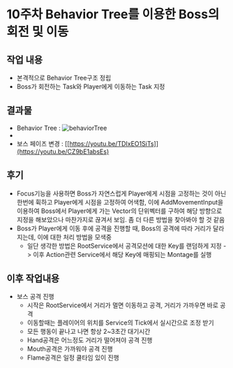 # 10주차 Behavior Tree를 이용한 Boss의 회전 및 이동

## 작업 내용
+ 본격적으로 Behavior Tree구조 정립
+ Boss가 회전하는 Task와 Player에게 이동하는 Task 지정

## 결과물
+ Behavior Tree : ![behaviorTree](https://github.com/takndr/MonsterSlave/assets/126765215/905e000f-f806-4eef-8861-d345039dade5)
+ 
+ 보스 페이즈 변경 : [[https://youtu.be/TDIxEO1SiTs]](https://youtu.be/CZ9bE1absEs)

## 후기
+ Focus기능을 사용하면 Boss가 자연스럽게 Player에게 시점을 고정하는 것이 아닌 한번에 휙하고 Player에게 시점을 고정하여 어색함, 이에 AddMovementInput을 이용하여 Boss에서 Player에게 가는 Vector의 단위벡터를 구하여 해당 방향으로 지정을
  해보았으나 마찬가지로 끊겨서 보임. 좀 더 다른 방법을 찾아봐야 할 것 같음
+ Boss가 Player에게 이동 후에 공격을 진행할 때, Boss의 공격에 따라 거리가 달라지는데, 이에 대한 처리 방법을 모색중
  + 일단 생각한 방법은 RootService에서 공격모션에 대한 Key를 랜덤하게 지정 -> 이후 Action관련 Service에서 해당 Key에 매핑되는 Montage를 실행
   
## 이후 작업내용
+ 보스 공격 진행
   + 시작은 RootService에서 거리가 멀면 이동하고 공격, 거리가 가까우면 바로 공격
   + 이동할때는 플레이어의 위치를 Service의 Tick에서 실시간으로 조정 받기
   + 모든 행동이 끝나고 나면 항상 2~3초간 대기시간
   + Hand공격은 어느정도 거리가 떨어져야 공격 진행
   + Mouth공격은 가까워야 공격 진행
   + Flame공격은 일정 쿨타임 있이 진행

  
